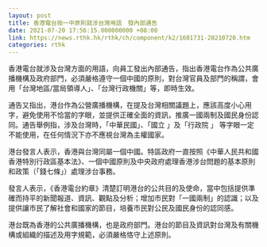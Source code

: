 ```yaml
---
layout: post
title: 香港電台按一中原則就涉台灣用語　發內部通告
date: 2021-07-20 17:56:15.000000000 +08:00
link: https://news.rthk.hk/rthk/ch/component/k2/1601731-20210720.htm
categories: rthk
---
```


香港電台就涉及台灣方面的用語，向員工發出內部通告，指出香港電台作為公共廣播機構及政府部門，必須嚴格遵守一個中國的原則，對台灣官員及部門的稱謂，會用「台灣地區/當局領導人」、「台灣行政機關」等，即時生效。

通告又指出，港台作為公營廣播機構，在提及台灣相關議題上，應該高度小心用字，避免使用不恰當的字眼，並提供正確全面的資訊，推廣一國兩制及國民身份認同。通告舉例指，涉及台灣時，「中華民國」、「國立 」及「行政院 」 等字眼一定不能使用，在任何情況下亦不應視台灣為主權國家。

港台發言人表示，香港與台灣同屬一個中國。特區政府一直按照《中華人民共和國香港特別行政區基本法》、一個中國原則及中央政府處理香港涉台問題的基本原則和政策（「錢七條」）處理涉台事務。

發言人表示，《香港電台約章》清楚訂明港台的公共目的及使命，當中包括提供準確而持平的新聞報道、資訊、觀點及分析；增加市民對「一國兩制」的認識；以及提供讓市民了解社會和國家的節目，培養市民對公民及國民身份的認同感。

港台既為香港的公共廣播機構，也是政府部門。港台的節目及資訊對台灣及有關機構或組織的描述及用字規範，必須嚴格恪守上述原則。
